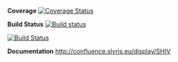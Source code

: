 
**Coverage**
[![Coverage Status](https://coveralls.io/repos/github/Milerius/shiva/badge.svg?branch=master)](https://coveralls.io/github/Milerius/shiva?branch=master)

**Build Status**
[![Build status](https://ci.appveyor.com/api/projects/status/krqog6tiv34kk0gd?svg=true)](https://ci.appveyor.com/project/Milerius/shiva)

[![Build Status](http://ci.slyris.eu/buildStatus/icon?job=shiva/label=master)](http://ci.slyris.eu/job/shiva/label=master)

**Documentation**
http://confluence.slyris.eu/display/SHIV
